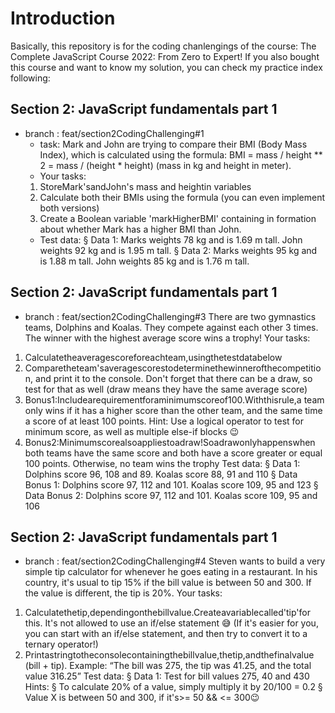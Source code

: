 # Introduction 

Basically, this repository is for the coding chanlengings of the course: The Complete JavaScript Course 2022: From Zero to Expert! If you also bought this course and want to know my solution, you can check my practice index following: 

## Section 2: JavaScript fundamentals part 1
 * branch : feat/section2CodingChallenging#1
    * task: Mark and John are trying to compare their BMI (Body Mass Index), which is calculated using the formula:
    BMI = mass / height ** 2 = mass / (height * height) (mass in kg and height in meter).
    * Your tasks:
    1. StoreMark'sandJohn's mass and heightin variables
    2. Calculate both their BMIs using the formula (you can even implement both
    versions)
    3. Create a Boolean variable 'markHigherBMI' containing in formation about
    whether Mark has a higher BMI than John.
    * Test data:
    § Data 1: Marks weights 78 kg and is 1.69 m tall. John weights 92 kg and is 1.95 m tall.
    § Data 2: Marks weights 95 kg and is 1.88 m tall. John weights 85 kg and is 1.76 m tall.
## Section 2: JavaScript fundamentals part 1
   * branch : feat/section2CodingChallenging#3
   There are two gymnastics teams, Dolphins and Koalas. They compete against each other 3 times. The winner with the highest average score wins a trophy!
Your tasks:
1. Calculatetheaveragescoreforeachteam,usingthetestdatabelow
2. Comparetheteam'saveragescorestodeterminethewinnerofthecompetition,
and print it to the console. Don't forget that there can be a draw, so test for that
as well (draw means they have the same average score)
3. Bonus1:Includearequirementforaminimumscoreof100.Withthisrule,a
team only wins if it has a higher score than the other team, and the same time a score of at least 100 points. Hint: Use a logical operator to test for minimum score, as well as multiple else-if blocks 😉
4. Bonus2:Minimumscorealsoappliestoadraw!Soadrawonlyhappenswhen both teams have the same score and both have a score greater or equal 100 points. Otherwise, no team wins the trophy
Test data:
§ Data 1: Dolphins score 96, 108 and 89. Koalas score 88, 91 and 110
§ Data Bonus 1: Dolphins score 97, 112 and 101. Koalas score 109, 95 and 123 § Data Bonus 2: Dolphins score 97, 112 and 101. Koalas score 109, 95 and 106

## Section 2: JavaScript fundamentals part 1
   * branch : feat/section2CodingChallenging#4
Steven wants to build a very simple tip calculator for whenever he goes eating in a restaurant. In his country, it's usual to tip 15% if the bill value is between 50 and 300. If the value is different, the tip is 20%.
Your tasks:
1. Calculatethetip,dependingonthebillvalue.Createavariablecalled'tip'for this. It's not allowed to use an if/else statement 😅 (If it's easier for you, you can start with an if/else statement, and then try to convert it to a ternary operator!)
2. Printastringtotheconsolecontainingthebillvalue,thetip,andthefinalvalue (bill + tip). Example: “The bill was 275, the tip was 41.25, and the total value 316.25”
Test data:
§ Data 1: Test for bill values 275, 40 and 430 Hints:
§ To calculate 20% of a value, simply multiply it by 20/100 = 0.2 § Value X is between 50 and 300, if it's>= 50 && <= 300😉